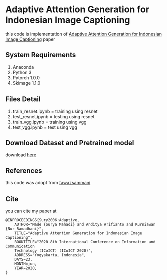 # Adaptive Attention Generation for Indonesian Image Captioning
this code is implementation of [Adaptive Attention Generation for Indonesian Image Captioning](https://drive.google.com/drive/u/0/folders/19B4ecHRf8m5nhreKxaHEXQv-0pMETaPm) paper 

## System Requirements
1. Anaconda
2. Python 3
3. Pytorch 1.0.0
4. Skimage 1.1.0

## Files Detail
1. train_resnet.ipynb = training using resnet
2. test_resnet.ipynb = testing using resnet
3. train_vgg.ipynb = training using vgg
4. test_vgg.ipynb = test using vgg

## Download Dataset and Pretrained model
download [here](https://drive.google.com/drive/u/2/folders/11BtRAunJN5tWIcDIzoh5WR3NTQyuJkQL)

## References
this code was adopt from [fawazsammani](https://github.com/fawazsammani/knowing-when-to-look-adaptive-attention)

## Cite
you can cite my paper at
```
@INPROCEEDINGS{Sury2006:Adaptive,
    AUTHOR="Made {Surya Mahadi} and Anditya Arifianto and Kurniawan {Nur Ramadhani}",
    TITLE="Adaptive Attention Generation for Indonesian Image Captioning",
    BOOKTITLE="2020 8th International Conference on Information and Communication
    Technology (ICoICT) (ICoICT 2020)",
    ADDRESS="Yogyakarta, Indonesia",
    DAYS=23,
    MONTH=jun,
    YEAR=2020,
}
```
